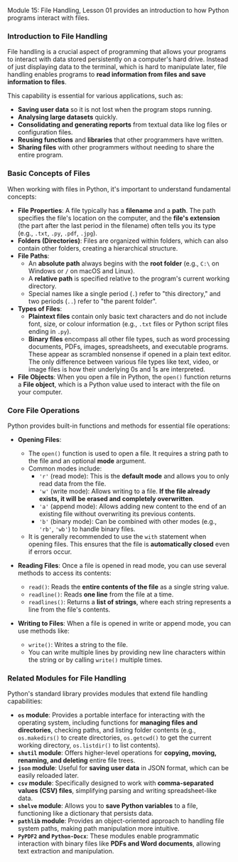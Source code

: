 Module 15: File Handling, Lesson 01 provides an introduction to how Python programs interact with files.

### Introduction to File Handling

File handling is a crucial aspect of programming that allows your programs to interact with data stored persistently on a computer's hard drive. Instead of just displaying data to the terminal, which is hard to manipulate later, file handling enables programs to **read information from files and save information to files**.

This capability is essential for various applications, such as:
*   **Saving user data** so it is not lost when the program stops running.
*   **Analysing large datasets** quickly.
*   **Consolidating and generating reports** from textual data like log files or configuration files.
*   **Reusing functions** and **libraries** that other programmers have written.
*   **Sharing files** with other programmers without needing to share the entire program.

### Basic Concepts of Files

When working with files in Python, it's important to understand fundamental concepts:

*   **File Properties**: A file typically has a **filename** and a **path**. The path specifies the file's location on the computer, and the **file's extension** (the part after the last period in the filename) often tells you its type (e.g., `.txt`, `.py`, `.pdf`, `.jpg`).
*   **Folders (Directories)**: Files are organized within folders, which can also contain other folders, creating a hierarchical structure.
*   **File Paths**:
    *   An **absolute path** always begins with the **root folder** (e.g., `C:\` on Windows or `/` on macOS and Linux).
    *   A **relative path** is specified relative to the program's current working directory.
    *   Special names like a single period (`.`) refer to "this directory," and two periods (`..`) refer to "the parent folder".
*   **Types of Files**:
    *   **Plaintext files** contain only basic text characters and do not include font, size, or colour information (e.g., `.txt` files or Python script files ending in `.py`).
    *   **Binary files** encompass all other file types, such as word processing documents, PDFs, images, spreadsheets, and executable programs. These appear as scrambled nonsense if opened in a plain text editor. The only difference between various file types like text, video, or image files is how their underlying 0s and 1s are interpreted.
*   **File Objects**: When you open a file in Python, the `open()` function returns a **File object**, which is a Python value used to interact with the file on your computer.

### Core File Operations

Python provides built-in functions and methods for essential file operations:

*   **Opening Files**:
    *   The `open()` function is used to open a file. It requires a string path to the file and an optional **mode** argument.
    *   Common modes include:
        *   `'r'` (read mode): This is the **default mode** and allows you to only read data from the file.
        *   `'w'` (write mode): Allows writing to a file. **If the file already exists, it will be erased and completely overwritten**.
        *   `'a'` (append mode): Allows adding new content to the end of an existing file without overwriting its previous contents.
        *   `'b'` (binary mode): Can be combined with other modes (e.g., `'rb'`, `'wb'`) to handle binary files.
    *   It is generally recommended to use the `with` statement when opening files. This ensures that the file is **automatically closed** even if errors occur.

*   **Reading Files**: Once a file is opened in read mode, you can use several methods to access its contents:
    *   `read()`: Reads the **entire contents of the file** as a single string value.
    *   `readline()`: Reads **one line** from the file at a time.
    *   `readlines()`: Returns a **list of strings**, where each string represents a line from the file's contents.

*   **Writing to Files**: When a file is opened in write or append mode, you can use methods like:
    *   `write()`: Writes a string to the file.
    *   You can write multiple lines by providing new line characters within the string or by calling `write()` multiple times.

### Related Modules for File Handling

Python's standard library provides modules that extend file handling capabilities:
*   **`os` module**: Provides a portable interface for interacting with the operating system, including functions for **managing files and directories**, checking paths, and listing folder contents (e.g., `os.makedirs()` to create directories, `os.getcwd()` to get the current working directory, `os.listdir()` to list contents).
*   **`shutil` module**: Offers higher-level operations for **copying, moving, renaming, and deleting** entire file trees.
*   **`json` module**: Useful for **saving user data** in JSON format, which can be easily reloaded later.
*   **`csv` module**: Specifically designed to work with **comma-separated values (CSV) files**, simplifying parsing and writing spreadsheet-like data.
*   **`shelve` module**: Allows you to **save Python variables** to a file, functioning like a dictionary that persists data.
*   **`pathlib` module**: Provides an object-oriented approach to handling file system paths, making path manipulation more intuitive.
*   **`PyPDF2` and `Python-Docx`**: These modules enable programmatic interaction with binary files like **PDFs and Word documents**, allowing text extraction and manipulation.